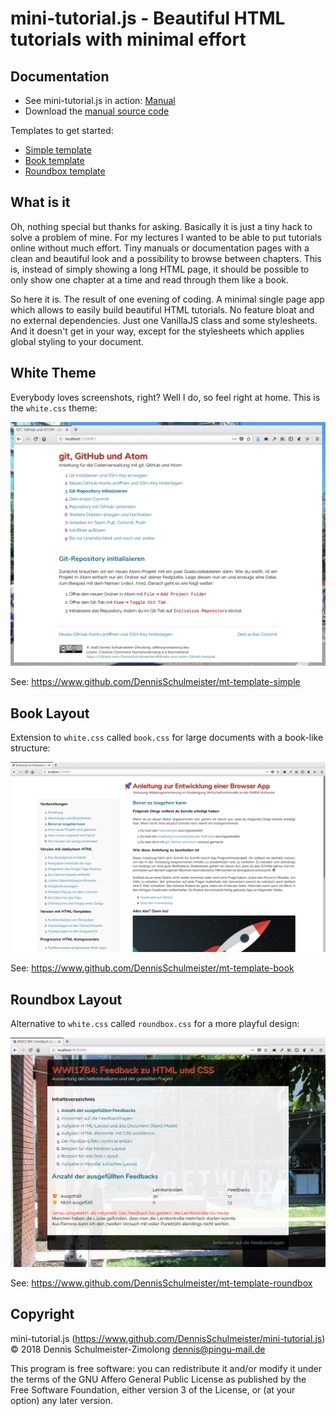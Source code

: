 mini-tutorial.js - Beautiful HTML tutorials with minimal effort
===============================================================

Documentation
-------------

 * See mini-tutorial.js in action: [Manual](https://www.wpvs.de/mini-tutorial/)
 * Download the [manual source code](https://www.github.com/DennisSchulmeister/mt-manual)

Templates to get started:

 * [Simple template](https://www.github.com/DennisSchulmeister/mt-template-simple)
 * [Book template](https://www.github.com/DennisSchulmeister/mt-template-book)
 * [Roundbox template](https://www.github.com/DennisSchulmeister/mt-template-roundbox)

What is it
----------

Oh, nothing special but thanks for asking. Basically it is just a tiny hack to
solve a problem of mine. For my lectures I wanted to be able to put tutorials
online without much effort. Tiny manuals or documentation pages with a clean
and beautiful look and a possibility to browse between chapters. This is,
instead of simply showing a long HTML page, it should be possible to only show
one chapter at a time and read through them like a book.

So here it is. The result of one evening of coding. A minimal single page
app which allows to easily build beautiful HTML tutorials. No feature bloat
and no external dependencies. Just one VanillaJS class and some stylesheets.
And it doesn't get in your way, except for the stylesheets which applies global
styling to your document.

White Theme
-----------

Everybody loves screenshots, right? Well I do, so feel right at home. This
is the `white.css` theme:

![Screenshot](screenshot-simple.png)

See: https://www.github.com/DennisSchulmeister/mt-template-simple

Book Layout
-----------

Extension to `white.css` called `book.css` for large documents with a book-like
structure:

![Screenshot](screenshot-book.png)

See: https://www.github.com/DennisSchulmeister/mt-template-book

Roundbox Layout
---------------

Alternative to `white.css` called `roundbox.css` for a more playful design:

![Screenshot](screenshot-roundbox.png)

See: https://www.github.com/DennisSchulmeister/mt-template-roundbox

Copyright
---------

mini-tutorial.js (https://www.github.com/DennisSchulmeister/mini-tutorial.js) <br/>
© 2018 Dennis Schulmeister-Zimolong <dennis@pingu-mail.de>

This program is free software: you can redistribute it and/or modify
it under the terms of the GNU Affero General Public License as
published by the Free Software Foundation, either version 3 of the
License, or (at your option) any later version.
